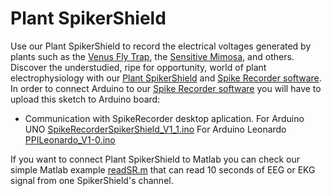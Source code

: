 # Plant SpikerShield

Use our Plant SpikerShield to record the electrical voltages generated by plants such as the [Venus Fly Trap](https://backyardbrains.com/experiments/Plants), the [Sensitive Mimosa](https://backyardbrains.com/experiments/Plants_Mimosas), and others. Discover the understudied, ripe for opportunity, world of plant electrophysiology with our [Plant SpikerShield](https://backyardbrains.com/products/plantspikershield) and [Spike Recorder software](https://backyardbrains.com/products/spikerecorder).
In order to connect Arduino to our [Spike Recorder software](https://backyardbrains.com/products/spikerecorder) you will have to upload this sketch to Arduino board:

 - Communication with SpikeRecorder desktop aplication. For Arduino UNO [SpikeRecorderSpikerShield_V1_1.ino](Arduino%20Code/SpikeRecorder/SpikeRecorderSpikerShield_V1_1.ino) For Arduino Leonardo [PPILeonardo_V1-0.ino](Arduino%20Code/PPILeonardo_V1-0/PPILeonardo_V1-0.ino)
 
If you want to connect Plant SpikerShield to Matlab you can check our simple Matlab example [readSR.m](Documentation/Matlab/readSR.m) that can read 10 seconds of EEG or EKG signal from one SpikerShield's channel.
 

 
 
 
